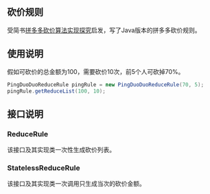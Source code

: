 ## 砍价规则

受简书[拼多多砍价算法实现探究](https://www.jianshu.com/p/e16ac43a4c89)启发，写了Java版本的拼多多砍价规则。

## 使用说明

假如可砍价的总金额为100，需要砍价10次，前5个人可砍掉70%。

```java
PingDuoDuoReduceRule pingRule = new PingDuoDuoReduceRule(70, 5);
pingRule.getReduceList(100, 10);
```

## 接口说明

### ReduceRule

该接口及其实现类一次性生成砍价列表。

### StatelessReduceRule

该接口及其实现类一次调用只生成当次的砍价金额。
